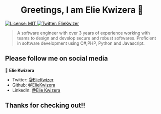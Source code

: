 <!--
**ElieKwizera/ElieKwizera** is a ✨ _special_ ✨ repository because its `README.md` (this file) appears on your GitHub profile.

Here are some ideas to get you started:

- 🔭 I’m currently working on ...
- 🌱 I’m currently learning Ethereum
- 👯 I’m looking to collaborate on ...
- 🤔 I’m looking for help with ...
- 💬 Ask me about ...
- 📫 How to reach me: ...
- 😄 Pronouns: ...
- ⚡ Fun fact: ...
-->
<h1 align="center">Greetings, I am  Elie Kwizera 👋</h1>
<p>
  <a href="#" target="_blank">
    <img alt="License: MIT" src="https://img.shields.io/badge/License-MIT-yellow.svg" />
  </a>
  <a href="https://twitter.com/ElieKwizer" target="_blank">
    <img alt="Twitter: ElieKwizer" src="https://img.shields.io/twitter/follow/ElieKwizer.svg?style=social" />
  </a>
</p>

> A software engineer with over 3 years of experience working with teams
to design and develop secure and robust softwares. Proficient in software
development using C#,PHP, Python and Javascript.

## Please follow me on social media

👤 **Elie Kwizera**

* Twitter: [@ElieKwizer](https://twitter.com/ElieKwizer)
* Github: [@ElieKwizera](https://github.com/ElieKwizera)
* LinkedIn: [@Elie Kwizera](https://www.linkedin.com/in/elie-kwizera-292293179/)

## Thanks for checking out!!

       
